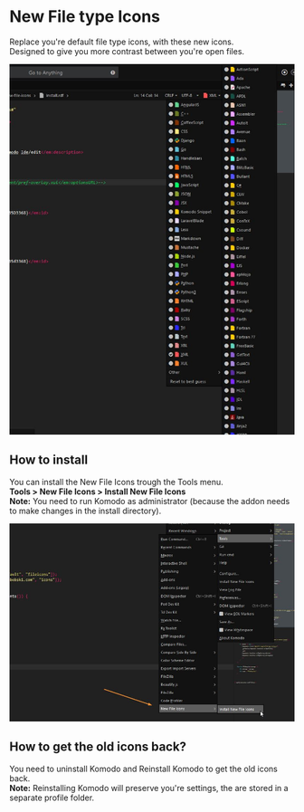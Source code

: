# New File type Icons

Replace you're default file type icons, with these new icons.  
Designed to give you more contrast between you're open files.

![screenshot](screenshot.jpg)

## How to install
You can install the New File Icons trough the Tools menu.  
**Tools > New File Icons > Install New File Icons**  
**Note:** You need to run Komodo as administrator (because the addon needs to make changes in the install directory).  

![screenshot](screenshot2.jpg)

## How to get the old icons back?
You need to uninstall Komodo and Reinstall Komodo to get the old icons back.  
**Note:** Reinstalling Komodo will preserve you're settings, the are stored in a separate profile folder.
